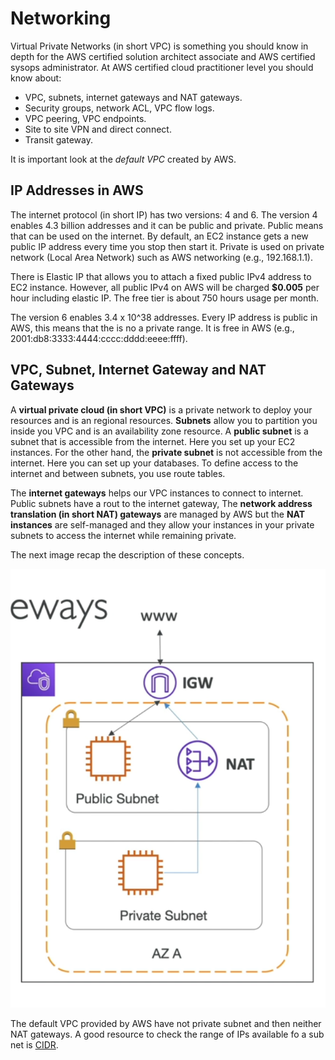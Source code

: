 Networking
==========

Virtual Private Networks (in short VPC) is something you should know in depth for the AWS certified solution architect associate and AWS certified sysops administrator. At AWS certified cloud practitioner level you should know about:

- VPC, subnets, internet gateways and NAT gateways.
- Security groups, network ACL, VPC flow logs.
- VPC peering, VPC endpoints.
- Site to site VPN and direct connect.
- Transit gateway.

It is important look at the _default VPC_ created by AWS.

IP Addresses in AWS
-------------------

The internet protocol (in short IP) has two versions: 4 and 6. The version 4 enables 4.3 billion addresses and it can be public and private. Public means that can be used on the internet. By default, an EC2 instance gets a new public IP address every time you stop then start it. Private is used on private network (Local Area Network) such as AWS networking (e.g., 192.168.1.1).

There is Elastic IP that allows you to attach a fixed public IPv4 address to EC2 instance. However, all public IPv4 on AWS will be charged **$0.005** per hour including elastic IP. The free tier is about 750 hours usage per month.

The version 6 enables 3.4 x 10^38 addresses. Every IP address is public in AWS, this means that the is no a private range. It is free in AWS (e.g., 2001:db8:3333:4444:cccc:dddd:eeee:ffff).

VPC, Subnet, Internet Gateway and NAT Gateways
----------------------------------------------

A **virtual private cloud (in short VPC)** is a private network to deploy your resources and is an regional resources. **Subnets** allow you to partition you inside you VPC and is an availability zone resource. A **public subnet** is a subnet that is accessible from the internet. Here you set up your EC2 instances. For the other hand, the **private subnet**  is not accessible from the internet. Here you can set up your databases. To define access to the internet and between subnets, you use route tables.

The **internet gateways** helps our VPC instances to connect to internet. Public subnets have a rout to the internet gateway, The **network address translation (in short NAT) gateways** are managed by AWS but the **NAT instances** are self-managed and they allow your instances in your private subnets to access the internet while remaining private.

The next image recap the description of these concepts.

![Network Map](../assets/images/12A-www-igw-nat.png)

The default VPC provided by AWS have not private subnet and then neither NAT gateways. A good resource to check the range of IPs available fo a sub net is [CIDR](https://cidr.xyz).
